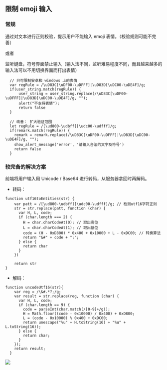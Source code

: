 ## 限制 emoji 输入
### 常规
通过对文本进行正则校验，提示用户不能输入 emoji 表情。（校验规则可能不完善）

或者

监听键盘，符号界面禁止输入（输入法不同，监听难易程度不同，而且越来越多的输入法可以不用切换界面而打出表情）
```
  // 只可限制安卓和 windows 上的表情
  var regRule = /\uD83C[\uDF00-\uDFFF]|\uD83D[\uDC00-\uDE4F]/g;
  if(user_string.match(regRule)) {
      user_string = user_string.replace(/\uD83C[\uDF00-\uDFFF]|\uD83D[\uDC00-\uDE4F]/g, "");
      alert("不支持表情");
      return false
  }

  // 改善： 扩大验证范围
  let regRule = /[\ud800-\udbff][\udc00-\udfff]/g;
  if(remark.match(regRule)) {
    remark = remark.replace(/\uD83C[\uDF00-\uDFFF]|\uD83D[\uDC00-\uDE4F]/g, "");
    show_alert_message('error', '请输入合法的文字及符号')
    return false
  }
```
### 较完备的解决方案
前端将用户输入用 Unicode / Base64 进行转码，从服务器拿回时再解码。

- 转码：
```
function utf16toEntities(str) {
    var patt = /[\ud800-\udbff][\udc00-\udfff]/g; // 检测utf16字符正则
    str = str.replace(patt, function (char) {
      var H, L, code;
      if (char.length === 2) {
        H = char.charCodeAt(0); // 取出高位
        L = char.charCodeAt(1); // 取出低位
        code = (H - 0xD800) * 0x400 + 0x10000 + L - 0xDC00; // 转换算法
        return "&#" + code + ";";
      } else {
        return char
      }
    })

    return str
}
```
- 解码：
```
function uncodeUtf16(str){
    var reg = /\&#.*?;/g;
    var result = str.replace(reg, function (char) {
      var H, L, code;
      if (char.length == 9) {
        code = parseInt(char.match(/[0-9]+/g));
        H = Math.floor((code - 0x10000) / 0x400) + 0xD800;
        L = (code - 0x10000) % 0x400 + 0xDC00;
        return unescape("%u" + H.toString(16) + "%u" + L.toString(16));
      } else {
        return char;
      }
    });
    return result;
  }
```
![](https://github.com/goozyshi/blog/raw/master/docs/post/work/imgs/work_encode.png)